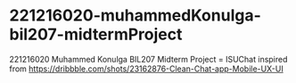 # 221216020-muhammedKonulga-bil207-midtermProject
221216020 Muhammed Konulga BIL207 Midterm Project = ISUChat
inspired from https://dribbble.com/shots/23162876-Clean-Chat-app-Mobile-UX-UI
